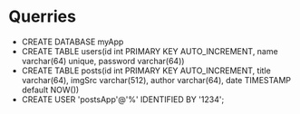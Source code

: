 # Querries

-   CREATE DATABASE myApp
-   CREATE TABLE users(id int PRIMARY KEY AUTO_INCREMENT, name varchar(64) unique, password varchar(64))
-   CREATE TABLE posts(id int PRIMARY KEY AUTO_INCREMENT, title varchar(64), imgSrc varchar(512), author varchar(64), date TIMESTAMP default NOW())
-   CREATE USER 'postsApp'@'%' IDENTIFIED BY '1234';
